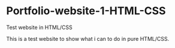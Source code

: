 # Portfolio-website-1-HTML-CSS
Test website in HTML/CSS

This is a test website to show what i can to do in pure HTML/CSS.


